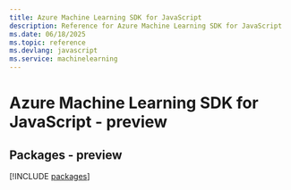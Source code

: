 ```yaml
---
title: Azure Machine Learning SDK for JavaScript
description: Reference for Azure Machine Learning SDK for JavaScript
ms.date: 06/18/2025
ms.topic: reference
ms.devlang: javascript
ms.service: machinelearning
---
```

# Azure Machine Learning SDK for JavaScript - preview
## Packages - preview
[!INCLUDE [packages](machine-learning-index.md)]